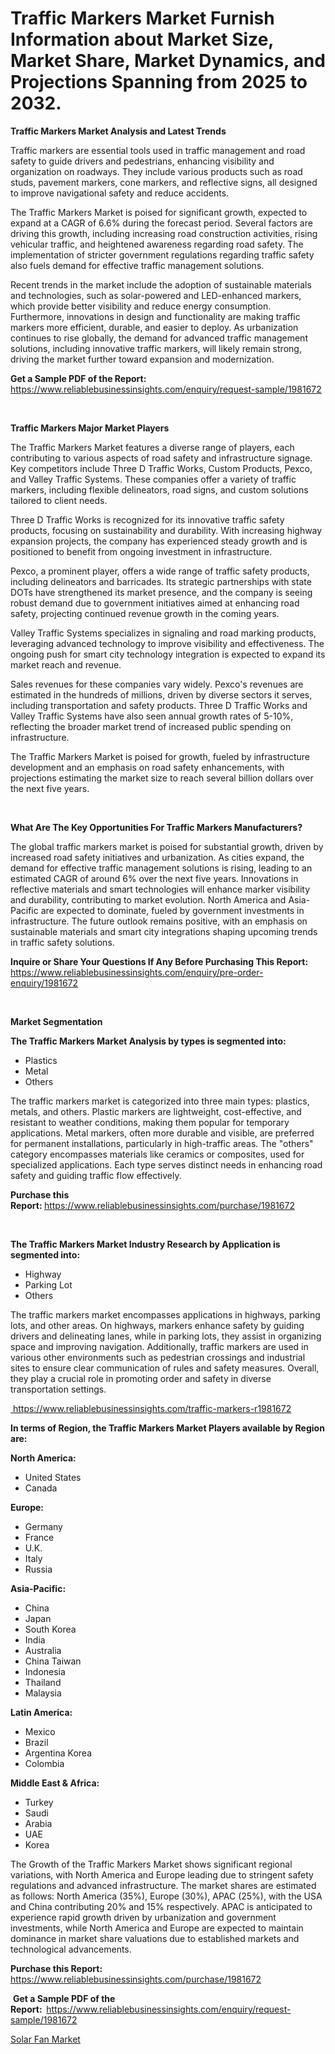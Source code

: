 <p><h1>Traffic Markers Market Furnish Information about Market Size, Market Share, Market Dynamics, and Projections Spanning from 2025 to 2032.</h1></p><p><strong>Traffic Markers Market Analysis and Latest Trends</strong></p>
<p><p>Traffic markers are essential tools used in traffic management and road safety to guide drivers and pedestrians, enhancing visibility and organization on roadways. They include various products such as road studs, pavement markers, cone markers, and reflective signs, all designed to improve navigational safety and reduce accidents.</p><p>The Traffic Markers Market is poised for significant growth, expected to expand at a CAGR of 6.6% during the forecast period. Several factors are driving this growth, including increasing road construction activities, rising vehicular traffic, and heightened awareness regarding road safety. The implementation of stricter government regulations regarding traffic safety also fuels demand for effective traffic management solutions.</p><p>Recent trends in the market include the adoption of sustainable materials and technologies, such as solar-powered and LED-enhanced markers, which provide better visibility and reduce energy consumption. Furthermore, innovations in design and functionality are making traffic markers more efficient, durable, and easier to deploy. As urbanization continues to rise globally, the demand for advanced traffic management solutions, including innovative traffic markers, will likely remain strong, driving the market further toward expansion and modernization.</p></p>
<p><strong>Get a Sample PDF of the Report:&nbsp;</strong> <a href="https://www.reliablebusinessinsights.com/enquiry/request-sample/1981672?utm_campaign=2125&utm_medium=2&utm_source=Github&utm_content=ia&utm_term=08022025&utm_id=traffic-markers">https://www.reliablebusinessinsights.com/enquiry/request-sample/1981672</a></p>
<p>&nbsp;</p>
<p><strong>Traffic Markers Major Market Players</strong></p>
<p><p>The Traffic Markers Market features a diverse range of players, each contributing to various aspects of road safety and infrastructure signage. Key competitors include Three D Traffic Works, Custom Products, Pexco, and Valley Traffic Systems. These companies offer a variety of traffic markers, including flexible delineators, road signs, and custom solutions tailored to client needs.</p><p>Three D Traffic Works is recognized for its innovative traffic safety products, focusing on sustainability and durability. With increasing highway expansion projects, the company has experienced steady growth and is positioned to benefit from ongoing investment in infrastructure.</p><p>Pexco, a prominent player, offers a wide range of traffic safety products, including delineators and barricades. Its strategic partnerships with state DOTs have strengthened its market presence, and the company is seeing robust demand due to government initiatives aimed at enhancing road safety, projecting continued revenue growth in the coming years.</p><p>Valley Traffic Systems specializes in signaling and road marking products, leveraging advanced technology to improve visibility and effectiveness. The ongoing push for smart city technology integration is expected to expand its market reach and revenue.</p><p>Sales revenues for these companies vary widely. Pexco's revenues are estimated in the hundreds of millions, driven by diverse sectors it serves, including transportation and safety products. Three D Traffic Works and Valley Traffic Systems have also seen annual growth rates of 5-10%, reflecting the broader market trend of increased public spending on infrastructure.</p><p>The Traffic Markers Market is poised for growth, fueled by infrastructure development and an emphasis on road safety enhancements, with projections estimating the market size to reach several billion dollars over the next five years.</p></p>
<p>&nbsp;</p>
<p><strong>What Are The Key Opportunities For Traffic Markers Manufacturers?</strong></p>
<p><p>The global traffic markers market is poised for substantial growth, driven by increased road safety initiatives and urbanization. As cities expand, the demand for effective traffic management solutions is rising, leading to an estimated CAGR of around 6% over the next five years. Innovations in reflective materials and smart technologies will enhance marker visibility and durability, contributing to market evolution. North America and Asia-Pacific are expected to dominate, fueled by government investments in infrastructure. The future outlook remains positive, with an emphasis on sustainable materials and smart city integrations shaping upcoming trends in traffic safety solutions.</p></p>
<p><strong>Inquire or Share Your Questions If Any Before Purchasing This Report:</strong> <a href="https://www.reliablebusinessinsights.com/enquiry/pre-order-enquiry/1981672?utm_campaign=2125&utm_medium=2&utm_source=Github&utm_content=ia&utm_term=08022025&utm_id=traffic-markers">https://www.reliablebusinessinsights.com/enquiry/pre-order-enquiry/1981672</a></p>
<p>&nbsp;</p>
<p><strong>Market Segmentation</strong></p>
<p><strong>The Traffic Markers Market Analysis by types is segmented into:</strong></p>
<p><ul><li>Plastics</li><li>Metal</li><li>Others</li></ul></p>
<p><p>The traffic markers market is categorized into three main types: plastics, metals, and others. Plastic markers are lightweight, cost-effective, and resistant to weather conditions, making them popular for temporary applications. Metal markers, often more durable and visible, are preferred for permanent installations, particularly in high-traffic areas. The "others" category encompasses materials like ceramics or composites, used for specialized applications. Each type serves distinct needs in enhancing road safety and guiding traffic flow effectively.</p></p>
<p><strong>Purchase this Report:&nbsp;</strong><a href="https://www.reliablebusinessinsights.com/purchase/1981672?utm_campaign=2125&utm_medium=2&utm_source=Github&utm_content=ia&utm_term=08022025&utm_id=traffic-markers">https://www.reliablebusinessinsights.com/purchase/1981672</a></p>
<p>&nbsp;</p>
<p><strong>The Traffic Markers Market Industry Research by Application is segmented into:</strong></p>
<p><ul><li>Highway</li><li>Parking Lot</li><li>Others</li></ul></p>
<p><p>The traffic markers market encompasses applications in highways, parking lots, and other areas. On highways, markers enhance safety by guiding drivers and delineating lanes, while in parking lots, they assist in organizing space and improving navigation. Additionally, traffic markers are used in various other environments such as pedestrian crossings and industrial sites to ensure clear communication of rules and safety measures. Overall, they play a crucial role in promoting order and safety in diverse transportation settings.</p></p>
<p><a href="https://www.reliablebusinessinsights.com/traffic-markers-r1981672?utm_campaign=2125&utm_medium=2&utm_source=Github&utm_content=ia&utm_term=08022025&utm_id=traffic-markers">&nbsp;https://www.reliablebusinessinsights.com/traffic-markers-r1981672</a></p>
<p><strong>In terms of Region, the Traffic Markers Market Players available by Region are:</strong></p>
<p>
    <p> <strong> North America: </strong>
        <ul>
            <li>United States</li>
            <li>Canada</li>
        </ul>
        </p> 
    <p> <strong> Europe: </strong>
        <ul>
            <li>Germany</li>
            <li>France</li>
            <li>U.K.</li>
            <li>Italy</li>
            <li>Russia</li>
        </ul>
        </p> 
    <p> <strong> Asia-Pacific: </strong>
        <ul>
            <li>China</li>
            <li>Japan</li>
            <li>South Korea</li>
            <li>India</li>
            <li>Australia</li>
            <li>China Taiwan</li>
            <li>Indonesia</li>
            <li>Thailand</li>
            <li>Malaysia</li>
        </ul>
        </p> 
    <p> <strong> Latin America: </strong>
        <ul>
            <li>Mexico</li>
            <li>Brazil</li>
            <li>Argentina Korea</li>
            <li>Colombia</li>
        </ul>
        </p> 
    <p> <strong> Middle East & Africa: </strong>
        <ul>
            <li>Turkey</li>
            <li>Saudi</li>
            <li>Arabia</li>
            <li>UAE</li>
            <li>Korea</li>
        </ul>
    </p>
    </p>
<p><p>The Growth of the Traffic Markers Market shows significant regional variations, with North America and Europe leading due to stringent safety regulations and advanced infrastructure. The market shares are estimated as follows: North America (35%), Europe (30%), APAC (25%), with the USA and China contributing 20% and 15% respectively. APAC is anticipated to experience rapid growth driven by urbanization and government investments, while North America and Europe are expected to maintain dominance in market share valuations due to established markets and technological advancements.</p></p>
<p><strong>Purchase this Report: </strong><a href="https://www.reliablebusinessinsights.com/purchase/1981672?utm_campaign=2125&utm_medium=2&utm_source=Github&utm_content=ia&utm_term=08022025&utm_id=traffic-markers">https://www.reliablebusinessinsights.com/purchase/1981672</a></p>
<p>&nbsp;<strong>Get a Sample PDF of the Report:&nbsp;&nbsp;</strong><a href="https://www.reliablebusinessinsights.com/enquiry/request-sample/1981672?utm_campaign=2125&utm_medium=2&utm_source=Github&utm_content=ia&utm_term=08022025&utm_id=traffic-markers">https://www.reliablebusinessinsights.com/enquiry/request-sample/1981672</a></p>
<p><strong></strong></p>
<p><p><a href="https://github.com/JubayerMia832/Market-Research-Report-List-1/blob/main/solar-fan-market.md?utm_campaign=2125&utm_medium=2&utm_source=Github&utm_content=ia&utm_term=08022025&utm_id=traffic-markers">Solar Fan Market</a></p></p>